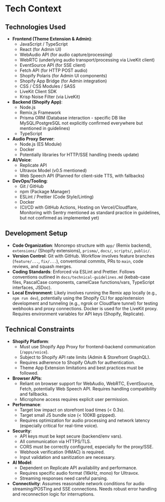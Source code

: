 # Tech Context

## Technologies Used
*   **Frontend (Theme Extension & Admin)**:
    *   JavaScript / TypeScript
    *   React (for Admin UI)
    *   WebAudio API (for audio capture/processing)
    *   WebRTC (underlying audio transport/processing via LiveKit client)
    *   EventSource API (for SSE client)
    *   Fetch API (for HTTP POST audio)
    *   Shopify Polaris (for Admin UI components)
    *   Shopify App Bridge (for Admin integration)
    *   CSS / CSS Modules / SASS
    *   LiveKit Client SDK
    *   Krisp Noise Filter (via LiveKit)
*   **Backend (Shopify App)**:
    *   Node.js
    *   Remix.js Framework
    *   Prisma ORM (Database interaction - specific DB like MySQL/PostgreSQL not explicitly confirmed everywhere but mentioned in guidelines)
    *   TypeScript
*   **Audio Proxy Server**:
    *   Node.js (ES Module)
    *   Docker
    *   Potentially libraries for HTTP/SSE handling (needs update)
*   **AI/Voice**:
    *   Replicate API
    *   Ultravox Model (v0.5 mentioned)
    *   Web Speech API (Planned for client-side TTS, with fallbacks)
*   **DevOps/Tooling**:
    *   Git / GitHub
    *   npm (Package Manager)
    *   ESLint / Prettier (Code Style/Linting)
    *   Docker
    *   (CI/CD with GitHub Actions, Hosting on Vercel/Cloudflare, Monitoring with Sentry mentioned as standard practice in guidelines, but not confirmed as implemented yet)

## Development Setup
*   **Code Organization**: Monorepo structure with `app/` (Remix backend), `extensions/` (Shopify extensions), `prisma/`, `docs/`, `scripts/`, `public/`.
*   **Version Control**: Git with GitHub. Workflow involves feature branches (`feature/...`, `fix/...`), conventional commits, PRs to `main`, code reviews, and squash merges.
*   **Coding Standards**: Enforced via ESLint and Prettier. Follows conventions outlined in `docs/technical-guidelines.md` (kebab-case files, PascalCase components, camelCase functions/vars, TypeScript interfaces, JSDoc).
*   **Local Environment**: Likely involves running the Remix app locally (e.g., `npm run dev`), potentially using the Shopify CLI for app/extension development and tunneling (e.g., ngrok or Cloudflare tunnel) for testing webhooks and proxy connections. Docker is used for the LiveKit proxy. Requires environment variables for API keys (Shopify, Replicate).

## Technical Constraints
*   **Shopify Platform**:
    *   Must use Shopify App Proxy for frontend-backend communication (`/apps/voice`).
    *   Subject to Shopify API rate limits (Admin & Storefront GraphQL).
    *   Requires adherence to Shopify OAuth for authentication.
    *   Theme App Extension limitations and best practices must be followed.
*   **Browser APIs**:
    *   Reliant on browser support for WebAudio, WebRTC, EventSource, Fetch, potentially Web Speech API. Requires handling compatibility and fallbacks.
    *   Microphone access requires explicit user permission.
*   **Performance**:
    *   Target low impact on storefront load times (< 0.3s).
    *   Target small JS bundle size (< 100KB gzipped).
    *   Requires optimization for audio processing and network latency (especially critical for real-time voice).
*   **Security**:
    *   API keys must be kept secure (backend/env vars).
    *   All communication via HTTPS/TLS.
    *   CORS must be correctly configured, especially for the proxy/SSE.
    *   Webhook verification (HMAC) is required.
    *   Input validation and sanitization are necessary.
*   **AI Model**:
    *   Dependent on Replicate API availability and performance.
    *   Requires specific audio format (16kHz, mono) for Ultravox.
    *   Streaming responses need careful parsing.
*   **Connectivity**: Assumes reasonable network conditions for audio streaming/POSTing and SSE connections. Needs robust error handling and reconnection logic for interruptions.